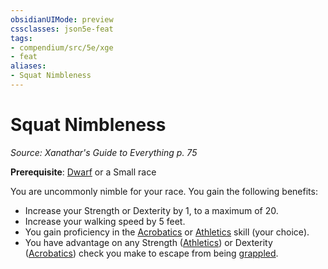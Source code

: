 ```yaml
---
obsidianUIMode: preview
cssclasses: json5e-feat
tags:
- compendium/src/5e/xge
- feat
aliases:
- Squat Nimbleness
---
```

# Squat Nimbleness
*Source: Xanathar's Guide to Everything p. 75*  

**Prerequisite**: [Dwarf](/3-Mechanics/CLI/races/dwarf-xphb.md) or a Small race

You are uncommonly nimble for your race. You gain the following benefits:

- Increase your Strength or Dexterity by 1, to a maximum of 20.  
- Increase your walking speed by 5 feet.  
- You gain proficiency in the [Acrobatics](skills.md#Acrobatics) or [Athletics](skills.md#Athletics) skill (your choice).  
- You have advantage on any Strength ([Athletics](skills.md#Athletics)) or Dexterity ([Acrobatics](skills.md#Acrobatics)) check you make to escape from being [grappled](conditions.md#Grappled).